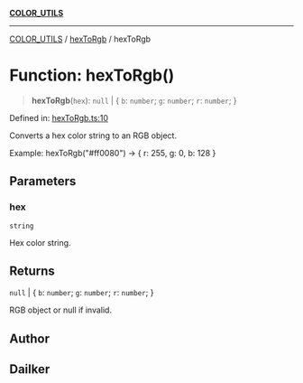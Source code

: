 [**COLOR_UTILS**](../../README.md)

***

[COLOR_UTILS](../../README.md) / [hexToRgb](../README.md) / hexToRgb

# Function: hexToRgb()

> **hexToRgb**(`hex`): `null` \| \{ `b`: `number`; `g`: `number`; `r`: `number`; \}

Defined in: [hexToRgb.ts:10](https://github.com/dailker/everyutil-js/blob/b3e269da55b7d96c15eb37e98c5c4f6b94f05f6f/src/color/hexToRgb.ts#L10)

Converts a hex color string to an RGB object.

Example: hexToRgb("#ff0080") → { r: 255, g: 0, b: 128 }

## Parameters

### hex

`string`

Hex color string.

## Returns

`null` \| \{ `b`: `number`; `g`: `number`; `r`: `number`; \}

RGB object or null if invalid.

## Author

## Dailker

